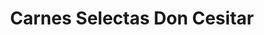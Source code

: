 ---
title: "Carnes Selectas Don Cesitar"
url: /ambato/carnes-selectas-don-cesitar/
shop: supermercado
---